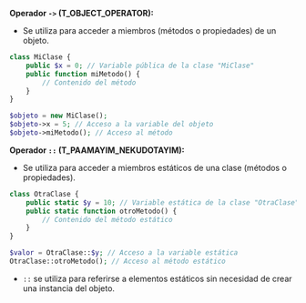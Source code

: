 **Operador `->` (T_OBJECT_OPERATOR):**

- Se utiliza para acceder a miembros (métodos o propiedades) de un objeto.
```php
class MiClase {
    public $x = 0; // Variable pública de la clase "MiClase"
    public function miMetodo() {
        // Contenido del método
    }
}

$objeto = new MiClase();
$objeto->x = 5; // Acceso a la variable del objeto
$objeto->miMetodo(); // Acceso al método

```

**Operador `::` (T_PAAMAYIM_NEKUDOTAYIM):**

- Se utiliza para acceder a miembros estáticos de una clase (métodos o propiedades).
```php
class OtraClase {
    public static $y = 10; // Variable estática de la clase "OtraClase"
    public static function otroMetodo() {
        // Contenido del método estático
    }
}

$valor = OtraClase::$y; // Acceso a la variable estática
OtraClase::otroMetodo(); // Acceso al método estático

```

- `::` se utiliza para referirse a elementos estáticos sin necesidad de crear una instancia del objeto.